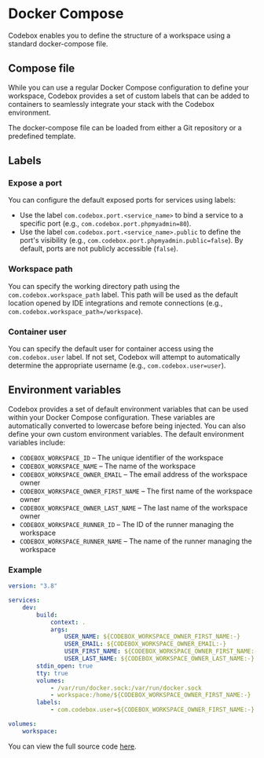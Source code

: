 # Docker Compose
Codebox enables you to define the structure of a workspace using a standard docker-compose file. 

## Compose file
While you can use a regular Docker Compose configuration to define your workspace, Codebox provides a set of custom labels that can be added to containers to seamlessly integrate your stack with the Codebox environment.

The docker-compose file can be loaded from either a Git repository or a predefined template.

## Labels

### Expose a port
You can configure the default exposed ports for services using labels:
- Use the label `com.codebox.port.<service_name>` to bind a service to a specific port (e.g., `com.codebox.port.phpmyadmin=80`).
- Use the label `com.codebox.port.<service_name>.public` to define the port's visibility (e.g., `com.codebox.port.phpmyadmin.public=false`). By default, ports are not publicly accessible (`false`).

### Workspace path
You can specify the working directory path using the `com.codebox.workspace_path` label. This path will be used as the default location opened by IDE integrations and remote connections (e.g., `com.codebox.workspace_path=/workspace`).

### Container user
You can specify the default user for container access using the `com.codebox.user` label. If not set, Codebox will attempt to automatically determine the appropriate username (e.g., `com.codebox.user=user`).

## Environment variables
Codebox provides a set of default environment variables that can be used within your Docker Compose configuration. These variables are automatically converted to lowercase before being injected. You can also define your own custom environment variables. The default environment variables include:
- `CODEBOX_WORKSPACE_ID` – The unique identifier of the workspace
- `CODEBOX_WORKSPACE_NAME` – The name of the workspace
- `CODEBOX_WORKSPACE_OWNER_EMAIL` – The email address of the workspace owner
- `CODEBOX_WORKSPACE_OWNER_FIRST_NAME` – The first name of the workspace owner
- `CODEBOX_WORKSPACE_OWNER_LAST_NAME` – The last name of the workspace owner
- `CODEBOX_WORKSPACE_RUNNER_ID` – The ID of the runner managing the workspace
- `CODEBOX_WORKSPACE_RUNNER_NAME` – The name of the runner managing the workspace

### Example
```yml
version: "3.8"

services:
    dev:
        build:
            context: .
            args:
                USER_NAME: ${CODEBOX_WORKSPACE_OWNER_FIRST_NAME:-}
                USER_EMAIL: ${CODEBOX_WORKSPACE_OWNER_EMAIL:-}
                USER_FIRST_NAME: ${CODEBOX_WORKSPACE_OWNER_FIRST_NAME:-}
                USER_LAST_NAME: ${CODEBOX_WORKSPACE_OWNER_LAST_NAME:-}
        stdin_open: true
        tty: true
        volumes:
            - /var/run/docker.sock:/var/run/docker.sock
            - workspace:/home/${CODEBOX_WORKSPACE_OWNER_FIRST_NAME:-}
        labels:
            - com.codebox.user=${CODEBOX_WORKSPACE_OWNER_FIRST_NAME:-}

volumes:
    workspace:
```
You can view the full source code [here](https://gitlab.com/codebox4073715/codebox/examples/docker-compose/001-basic-stack).
